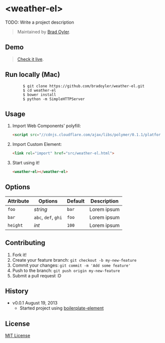 # &lt;weather-el&gt;

TODO: Write a project description

> Maintained by [Brad Oyler](https://github.com/bradoyler).

## Demo

> [Check it live](http://bradoyler.github.io/weather-el).

## Run locally (Mac)

```console
		$ git clone https://github.com/bradoyler/weather-el.git
		$ cd weather-el
		$ bower install
		$ python -m SimpleHTTPServer
```

## Usage

1. Import Web Components' polyfill:

	```html
	<script src="//cdnjs.cloudflare.com/ajax/libs/polymer/0.1.1/platform.js"></script>
	```

2. Import Custom Element:

	```html
	<link rel="import" href="src/weather-el.html">
	```

3. Start using it!

	```html
	<weather-el></weather-el>
	```

## Options

Attribute  | Options                   | Default             | Description
---        | ---                       | ---                 | ---
`foo`      | *string*                  | `bar`               | Lorem ipsum
`bar`      | `abc`, `def`, `ghi` 	   | `foo`               | Lorem ipsum
`height`   | *int*                     | `100`               | Lorem ipsum


## Contributing

1. Fork it!
2. Create your feature branch: `git checkout -b my-new-feature`
3. Commit your changes: `git commit -m 'Add some feature'`
4. Push to the branch: `git push origin my-new-feature`
5. Submit a pull request :D

## History

* v0.0.1 August 19, 2013
	* Started project using [boilerplate-element](https://github.com/customelements/boilerplate-element)

## License

[MIT License](http://opensource.org/licenses/MIT)